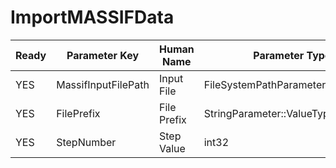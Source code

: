 # ImportMASSIFData #

| Ready | Parameter Key | Human Name | Parameter Type | Parameter Class |
|-------|---------------|------------|-----------------|----------------|
| YES | MassifInputFilePath | Input File | FileSystemPathParameter::ValueType | FileSystemPathParameter |
| YES | FilePrefix | File Prefix | StringParameter::ValueType | StringParameter |
| YES | StepNumber | Step Value | int32 | Int32Parameter |

